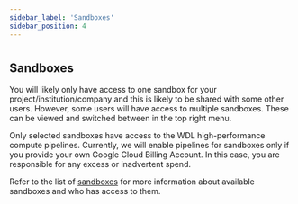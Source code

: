 ```yaml
---
sidebar_label: 'Sandboxes'
sidebar_position: 4
---
```


# 

## **Sandboxes**

You will likely only have access to one sandbox for your project/institution/company and this is likely to be shared with some other users. However, some users will have access to multiple sandboxes. These can be viewed and switched between in the top right menu.

Only selected sandboxes have access to the WDL high-performance compute pipelines. Currently, we will enable pipelines for sandboxes only if you provide your own Google Cloud Billing Account. In this case, you are responsible for any excess or inadvertent spend.

Refer to the list of [sandboxes](../explainers/sandboxes.md) for more information about available sandboxes and who has access to them.
